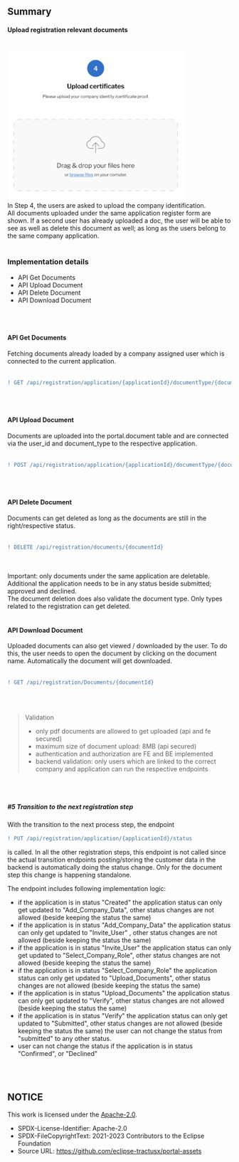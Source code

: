 ## Summary

#### Upload registration relevant documents

<br>
<img width="400" alt="image" src="https://raw.githubusercontent.com/eclipse-tractusx/portal-assets/main/docs/static/registration-upload-certificates.png">
<br>
In Step 4, the users are asked to upload the company identification.
<br>
All documents uploaded under the same application register form are shown. If a second user has already uploaded a doc, the user will be able to see as well as delete this document as well; as long as the users belong to the same company application.
<br>
<br>

### Implementation details

- API Get Documents
- API Upload Document
- API Delete Document
- API Download Document

<br>
<br>

#### API Get Documents

Fetching documents already loaded by a company assigned user which is connected to the current application.  
<br>

```diff
! GET /api/registration/application/{applicationId}/documentType/{documentTypeId}/documents
```

<br>
<br>

#### API Upload Document

Documents are uploaded into the portal.document table and are connected via the user_id and document_type to the respective application.  
<br>

```diff
! POST /api/registration/application/{applicationId}/documentType/{documentTypeId}/documents
```

<br>
<br>

#### API Delete Document

Documents can get deleted as long as the documents are still in the right/respective status.  
<br>

```diff
! DELETE /api/registration/documents/{documentId}
```

<br>
<br>
Important: only documents under the same application are deletable. Additional the application needs to be in any status beside submitted; approved and declined.
<br>
The document deletion does also validate the document type. Only types related to the registration can get deleted.
<br>
<br>

#### API Download Document

Uploaded documents can also get viewed / downloaded by the user. To do this, the user needs to open the document by clicking on the document name. Automatically the document will get downloaded.  
<br>

```diff
! GET /api/registration/Documents/{documentId}
```

<br>
<br>

> Validation
>
> - only pdf documents are allowed to get uploaded (api and fe secured)
> - maximum size of document upload: 8MB (api secured)
> - authentication and authorization are FE and BE implemented
> - backend validation: only users which are linked to the correct company and application can run the respective endpoints

<br>
<br>

##### #5 Transition to the next registration step

 With the transition to the next process step, the endpoint

 ```diff
 ! PUT /api/registration/application/{applicationId}/status
 ```

 is called. In all the other registration steps, this endpoint is not called since the actual transition endpoints posting/storing the customer data in the backend is automatically doing the status change. Only for the document step this change is happening standalone.

 The endpoint includes following implementation logic:

 * if the application is in status "Created" the application status can only get updated to "Add_Company_Data", other status changes are not allowed (beside keeping the status the same)
 * if the application is in status "Add_Company_Data" the application status can only get updated to "Invite_User" , other status changes are not allowed (beside keeping the status the same)
 * if the application is in status "Invite_User" the application status can only get updated to "Select_Company_Role", other status changes are not allowed (beside keeping the status the same)
 * if the application is in status "Select_Company_Role" the application status can only get updated to "Upload_Documents", other status changes are not allowed (beside keeping the status the same)
 * if the application is in status "Upload_Documents" the application status can only get updated to "Verify", other status changes are not allowed (beside keeping the status the same)
 * if the application is in status "Verify" the application status can only get updated to "Submitted", other status changes are not allowed (beside keeping the status the same)
 the user can not change the status from "submitted" to any other status.
 * user can not change the status if the application is in status "Confirmed", or "Declined"

 <br>
 <br>

## NOTICE

This work is licensed under the [Apache-2.0](https://www.apache.org/licenses/LICENSE-2.0).

- SPDX-License-Identifier: Apache-2.0
- SPDX-FileCopyrightText: 2021-2023 Contributors to the Eclipse Foundation
- Source URL: https://github.com/eclipse-tractusx/portal-assets
